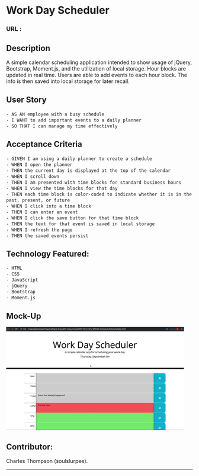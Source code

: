 # Work Day Scheduler

### URL : 

## Description
A simple calendar scheduling application intended to show usage of jQuery, Bootstrap, Moment.js, and the utilization of local storage. Hour blocks are updated in real time. Users are able to add events to each hour block. The info is then saved into local storage for later recall.

## User Story
```
- AS AN employee with a busy schedule
- I WANT to add important events to a daily planner
- SO THAT I can manage my time effectively
```

## Acceptance Criteria
```
- GIVEN I am using a daily planner to create a schedule
- WHEN I open the planner
- THEN the current day is displayed at the top of the calendar
- WHEN I scroll down
- THEN I am presented with time blocks for standard business hours
- WHEN I view the time blocks for that day
- THEN each time block is color-coded to indicate whether it is in the past, present, or future
- WHEN I click into a time block
- THEN I can enter an event
- WHEN I click the save button for that time block
- THEN the text for that event is saved in local storage
- WHEN I refresh the page
- THEN the saved events persist
```

## Technology Featured:
```
- HTML
- CSS
- JavaScript
- jQuery
- Bootstrap
- Moment.js
```

## Mock-Up
![](assets/images/05-third-party-apis-homework-demo.gif)

## Contributor:
Charles Thompson (soulslurpee).
- - -